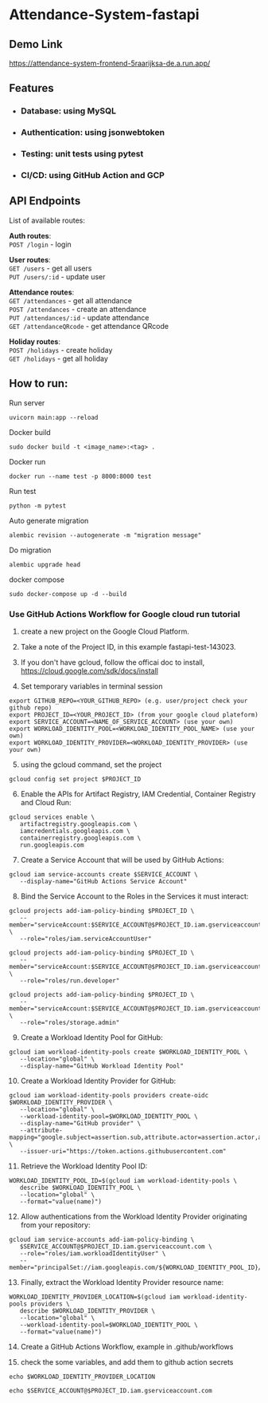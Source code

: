 # Attendance-System-fastapi

## Demo Link

https://attendance-system-frontend-5raarijksa-de.a.run.app/


## Features
- ### Database: using MySQL
- ### Authentication: using jsonwebtoken
- ### Testing: unit tests using pytest
- ### CI/CD: using GitHub Action and GCP


## API Endpoints
List of available routes:

**Auth routes**:\
`POST /login` - login

**User routes**:\
`GET /users` - get all users\
`PUT /users/:id` - update user

**Attendance routes**:\
`GET /attendances` - get all attendance\
`POST /attendances` - create an attendance\
`PUT /attendances/:id` - update attendance\
`GET /attendanceQRcode` - get attendance QRcode

**Holiday routes**:\
`POST /holidays` - create holiday\
`GET /holidays` - get all holiday


## How to run:

Run server

```
uvicorn main:app --reload
```

Docker build
```
sudo docker build -t <image_name>:<tag> .
```

Docker run

```
docker run --name test -p 8000:8000 test
```
Run test
```
python -m pytest
```

Auto generate migration
```
alembic revision --autogenerate -m "migration message"
```

Do migration
```
alembic upgrade head
```

docker compose
```
sudo docker-compose up -d --build 
```



### Use GitHub Actions Workflow for Google cloud run tutorial
1. create a new project on the Google Cloud Platform.

2. Take a note of the Project ID, in this example fastapi-test-143023.

3. If you don't have gcloud, follow the officai doc to install, https://cloud.google.com/sdk/docs/install

4. Set temporary variables in terminal session
```
export GITHUB_REPO=<YOUR_GITHUB_REPO> (e.g. user/project check your github repo)
export PROJECT_ID=<YOUR_PROJECT_ID> (from your google cloud plateform)
export SERVICE_ACCOUNT=<NAME_OF_SERVICE_ACCOUNT> (use your own)
export WORKLOAD_IDENTITY_POOL=<WORKLOAD_IDENTITY_POOL_NAME> (use your own)
export WORKLOAD_IDENTITY_PROVIDER=<WORKLOAD_IDENTITY_PROVIDER> (use your own)
```
5. using the gcloud command, set the project
```
gcloud config set project $PROJECT_ID
```

6. Enable the APIs for Artifact Registry, IAM Credential, Container Registry and Cloud Run:
```
gcloud services enable \
   artifactregistry.googleapis.com \
   iamcredentials.googleapis.com \
   containerregistry.googleapis.com \
   run.googleapis.com
```

7. Create a Service Account that will be used by GitHub Actions:
```
gcloud iam service-accounts create $SERVICE_ACCOUNT \
   --display-name="GitHub Actions Service Account"
```

8. Bind the Service Account to the Roles in the Services it must interact:
```
gcloud projects add-iam-policy-binding $PROJECT_ID \
   --member="serviceAccount:$SERVICE_ACCOUNT@$PROJECT_ID.iam.gserviceaccount.com" \
   --role="roles/iam.serviceAccountUser"

gcloud projects add-iam-policy-binding $PROJECT_ID \
   --member="serviceAccount:$SERVICE_ACCOUNT@$PROJECT_ID.iam.gserviceaccount.com" \
   --role="roles/run.developer"

gcloud projects add-iam-policy-binding $PROJECT_ID \
   --member="serviceAccount:$SERVICE_ACCOUNT@$PROJECT_ID.iam.gserviceaccount.com" \
   --role="roles/storage.admin"
```

9. Create a Workload Identity Pool for GitHub:
```
gcloud iam workload-identity-pools create $WORKLOAD_IDENTITY_POOL \
   --location="global" \
   --display-name="GitHub Workload Identity Pool"
```

10. Create a Workload Identity Provider for GitHub:
```
gcloud iam workload-identity-pools providers create-oidc $WORKLOAD_IDENTITY_PROVIDER \
   --location="global" \
   --workload-identity-pool=$WORKLOAD_IDENTITY_POOL \
   --display-name="GitHub provider" \
   --attribute-mapping="google.subject=assertion.sub,attribute.actor=assertion.actor,attribute.repository=assertion.repository" \
   --issuer-uri="https://token.actions.githubusercontent.com"
```

11. Retrieve the Workload Identity Pool ID:
```
WORKLOAD_IDENTITY_POOL_ID=$(gcloud iam workload-identity-pools \
   describe $WORKLOAD_IDENTITY_POOL \
   --location="global" \
   --format="value(name)")
```

12. Allow authentications from the Workload Identity Provider originating from your repository:

```
gcloud iam service-accounts add-iam-policy-binding \
   $SERVICE_ACCOUNT@$PROJECT_ID.iam.gserviceaccount.com \
   --role="roles/iam.workloadIdentityUser" \
   --member="principalSet://iam.googleapis.com/${WORKLOAD_IDENTITY_POOL_ID}/attribute.repository/${GITHUB_REPO}"
```

13. Finally, extract the Workload Identity Provider resource name:
```
WORKLOAD_IDENTITY_PROVIDER_LOCATION=$(gcloud iam workload-identity-pools providers \
   describe $WORKLOAD_IDENTITY_PROVIDER \
   --location="global" \
   --workload-identity-pool=$WORKLOAD_IDENTITY_POOL \
   --format="value(name)")
```

14. Create a GitHub Actions Workflow, example in .github/workflows

15. check the some variables, and add them to github action secrets
```
echo $WORKLOAD_IDENTITY_PROVIDER_LOCATION

echo $SERVICE_ACCOUNT@$PROJECT_ID.iam.gserviceaccount.com

```